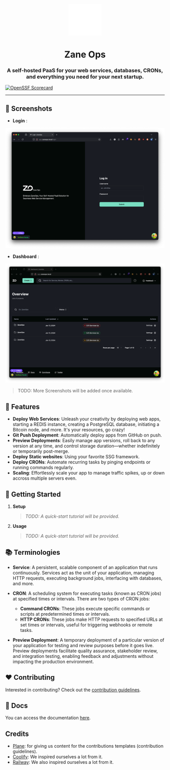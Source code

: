<p align="center">
  <picture>
    <source media="(prefers-color-scheme: dark)" srcset="images/ZaneOps-SYMBOL-WHITE.svg">
    <source media="(prefers-color-scheme: light)" srcset="./images/ZaneOps-SYMBOL-BLACK.svg">
    <img src="./images/ZaneOps-SYMBOL-WHITE.svg" alt="Zane logo"  height="100" />
  </picture>
</p>

# <div align="center">Zane Ops</div>

### <div align="center">A self-hosted PaaS for your web services, databases, CRONs, and everything you need for your next startup.</div>

[![OpenSSF Scorecard](https://api.securityscorecards.dev/projects/github.com/zane-ops/zane-ops/badge)](https://securityscorecards.dev/viewer/?uri=github.com/zane-ops/zane-ops)

---

## 📸 Screenshots

- **Login** :

<p align="center">
  <picture>
    <source media="(prefers-color-scheme: light)" srcset="./images/screen-login-light.png">
    <source media="(prefers-color-scheme: dark)" srcset="./images/screen-login-dark.png">
    <img src="./images/screen-login-dark.png" alt="Zane logo" />
  </picture>
</p>

- **Dashboard** :

<p align="center">
  <picture>
    <source media="(prefers-color-scheme: light)" srcset="./images/screen-dashboard-light.png">
    <source media="(prefers-color-scheme: dark)" srcset="./images/screen-dashboard-dark.png">
    <img src="./images/screen-dashboard-dark.png" alt="Zane logo" />
  </picture>
</p>


> TODO: More Screenshots will be added once available.

## 🚀 Features

- **Deploy Web Services**: Unleash your creativity by deploying web apps, starting a REDIS instance, creating a
  PostgreSQL database, initiating a Bitcoin node, and more. It's your resources, go crazy!
- **Git Push Deployment**: Automatically deploy apps from GitHub on push.
- **Preview Deployments**: Easily manage app versions, roll back to any version at any time, and control storage
  duration—whether indefinitely or temporarily post-merge.
- **Deploy Static websites**: Using your favorite SSG framework.
- **Deploy CRONs**: Automate recurring tasks by pinging endpoints or running commands regularly.
- **Scaling**: Effortlessly scale your app to manage traffic spikes, up or down accross multiple servers even.

## 🍙 Getting Started

1. **Setup**
   > *TODO: A quick-start tutorial will be provided.*

2. **Usage**
   > *TODO: A quick-start tutorial will be provided.*

## 📚 Terminologies

- **Service**: A persistent, scalable component of an application that runs continuously. Services act as the unit of your application, managing HTTP requests, executing background jobs, interfacing with databases, and more.

- **CRON**: A scheduling system for executing tasks (known as CRON jobs) at specified times or intervals. There are two
  types of CRON jobs:
    - **Command CRONs**: These jobs execute specific commands or scripts at predetermined times or intervals.
    - **HTTP CRONs**: These jobs make HTTP requests to specified URLs at set times or intervals, useful for triggering
      webhooks or remote tasks.

- **Preview Deployment**: A temporary deployment of a particular version of your application for testing and review purposes before it goes live. Preview deployments facilitate quality assurance, stakeholder review, and integration testing, enabling feedback and adjustments without impacting the production environment.

## ❤️ Contributing

Interested in contributing? Check out the [contribution guidelines](./CONTRIBUTING.md).

## 📝 Docs

You can access the documentation [here](./docs/).

## Credits

- [Plane](https://github.com/makeplane/plane): for giving us content for the contributions templates (contribution
  guidelines).
- [Coolify](https://github.com/coollabsio/coolify): We inspired ourselves a lot from it.
- [Railway](https://railway.app/): We also inspired ourselves a lot from it.